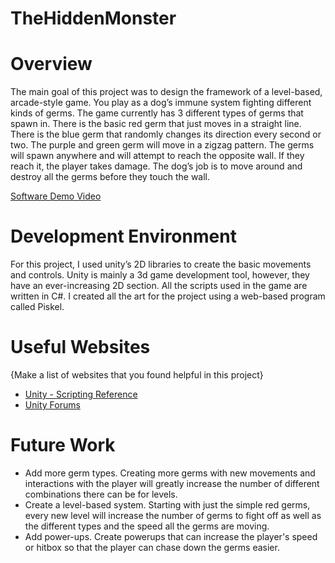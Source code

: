 # TheHiddenMonster
# Overview

The main goal of this project was to design the framework of a level-based, arcade-style game. You play as a dog’s immune system fighting different kinds of germs. The game currently has 3 different types of germs that spawn in. There is the basic red germ that just moves in a straight line. There is the blue germ that randomly changes its direction every second or two. The purple and green germ will move in a zigzag pattern. The germs will spawn anywhere and will attempt to reach the opposite wall. If they reach it, the player takes damage. The dog’s job is to move around and destroy all the germs before they touch the wall.

[Software Demo Video](http://youtube.link.goes.here)

# Development Environment

For this project, I used unity’s 2D libraries to create the basic movements and controls. Unity is mainly a 3d game development tool, however, they have an ever-increasing 2D section. All the scripts used in the game are written in C#. I created all the art for the project using a web-based program called Piskel. 

# Useful Websites

{Make a list of websites that you found helpful in this project}
* [Unity - Scripting Reference](https://docs.unity3d.com/ScriptReference/index.html)
* [Unity Forums](https://forum.unity.com/)

# Future Work

* Add more germ types. Creating more germs with new movements and interactions with the player will greatly increase the number of different combinations there can be for levels.
* Create a level-based system. Starting with just the simple red germs, every new level will increase the number of germs to fight off as well as the different types and the speed all the germs are moving.
* Add power-ups. Create powerups that can increase the player's speed or hitbox so that the player can chase down the germs easier. 
